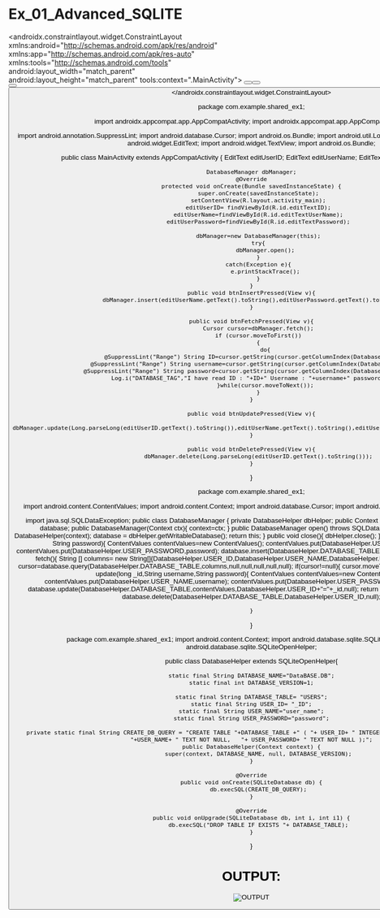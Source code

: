 # Ex_01_Advanced_SQLITE

<?xml version="1.0" encoding="utf-8"?>
<androidx.constraintlayout.widget.ConstraintLayout
    xmlns:android="http://schemas.android.com/apk/res/android"
    xmlns:app="http://schemas.android.com/apk/res-auto"
    xmlns:tools="http://schemas.android.com/tools"
    android:layout_width="match_parent"
    android:layout_height="match_parent"
    tools:context=".MainActivity">
    <EditText
        android:id="@+id/editTextUserName"
        android:layout_width="236dp"
        android:layout_height="42dp"
        android:layout_marginTop="20dp"
        android:backgroundTint="@color/black"
        android:ems="10"
        android:hint="Enter your UserName"
        android:inputType="textPersonName"
        android:minHeight="48dp"
        android:textAlignment="center"
        android:textColor="@color/black"
        app:layout_constraintEnd_toEndOf="parent"
        app:layout_constraintHorizontal_bias="0.931"
        app:layout_constraintStart_toStartOf="parent"
        app:layout_constraintTop_toBottomOf="@+id/editTextID" />
    <EditText
        android:id="@+id/editTextID"
        android:layout_width="231dp"
        android:layout_height="39dp"
        android:backgroundTint="@color/black"
        android:ems="10"
        android:hint="Enter UserID"
        android:inputType="textPersonName"
        android:minHeight="48dp"
        android:textAlignment="center"
        android:textColor="@color/black"
        app:layout_constraintBottom_toBottomOf="parent"
        app:layout_constraintEnd_toEndOf="parent"
        app:layout_constraintHorizontal_bias="0.91"
        app:layout_constraintStart_toStartOf="parent"
        app:layout_constraintTop_toTopOf="parent"
        app:layout_constraintVertical_bias="0.145" />
    <EditText
        android:id="@+id/editTextPassword"
        android:layout_width="234dp"
        android:layout_height="38dp"
        android:layout_marginTop="28dp"
        android:ems="10"
        android:hint="Enter your Password"
        android:inputType="textPassword"
        android:minHeight="48dp"
        android:textAlignment="center"
        android:textColor="@color/black"
        app:layout_constraintEnd_toEndOf="parent"
        app:layout_constraintHorizontal_bias="0.92"
        app:layout_constraintStart_toStartOf="parent"
        app:layout_constraintTop_toBottomOf="@+id/editTextUserName" />
    <Button
        android:id="@+id/button2"
        android:layout_width="wrap_content"
        android:layout_height="wrap_content"
        android:background="@color/teal_200"
        android:backgroundTintMode="multiply"
        android:onClick="btnFetchPressed"
        android:text="Fetch"
        app:layout_constraintBottom_toBottomOf="parent"
        app:layout_constraintEnd_toEndOf="parent"
        app:layout_constraintHorizontal_bias="0.743"
        app:layout_constraintStart_toStartOf="parent"
        app:layout_constraintTop_toTopOf="parent"
        app:layout_constraintVertical_bias="0.475" />
    <Button
        android:id="@+id/button"
        android:layout_width="wrap_content"
        android:layout_height="wrap_content"
        android:background="@color/teal_200"
        android:backgroundTintMode="multiply"
        android:onClick="btnInsertPressed"
        android:text="Insert"
        app:layout_constraintBottom_toBottomOf="parent"
        app:layout_constraintEnd_toEndOf="parent"
        app:layout_constraintHorizontal_bias="0.182"
        app:layout_constraintStart_toStartOf="parent"
        app:layout_constraintTop_toTopOf="parent"
        app:layout_constraintVertical_bias="0.475" />
    <Button
        android:id="@+id/button3"
        android:layout_width="wrap_content"
        android:layout_height="wrap_content"
        android:background="@color/teal_200"
        android:backgroundTintMode="multiply"
        android:onClick="btnUpdatePressed"
        android:text="Update"
        app:layout_constraintBottom_toBottomOf="parent"
        app:layout_constraintEnd_toEndOf="parent"
        app:layout_constraintHorizontal_bias="0.754"
        app:layout_constraintStart_toStartOf="parent"
        app:layout_constraintTop_toTopOf="parent"
        app:layout_constraintVertical_bias="0.623" />
    <Button
        android:id="@+id/button4"
        android:layout_width="wrap_content"
        android:layout_height="wrap_content"
        android:background="@color/teal_200"
        android:backgroundTintMode="multiply"
        android:onClick="btnDeletePressed"
        android:text="Delete"
        app:layout_constraintBottom_toBottomOf="parent"
        app:layout_constraintEnd_toEndOf="parent"
        app:layout_constraintHorizontal_bias="0.177"
        app:layout_constraintStart_toStartOf="parent"
        app:layout_constraintTop_toTopOf="parent"
        app:layout_constraintVertical_bias="0.623" />
    <TextView
        android:id="@+id/textView"
        android:layout_width="101dp"
        android:layout_height="38dp"
        android:background="@color/black"
        android:text="User ID"
        android:textAlignment="center"
        android:textColor="@color/white"
        android:textSize="25dp"
        app:layout_constraintBottom_toBottomOf="parent"
        app:layout_constraintEnd_toEndOf="parent"
        app:layout_constraintHorizontal_bias="0.083"
        app:layout_constraintStart_toStartOf="parent"
        app:layout_constraintTop_toTopOf="parent"
        app:layout_constraintVertical_bias="0.147" />
    <TextView
        android:id="@+id/textView2"
        android:layout_width="111dp"
        android:layout_height="39dp"
        android:background="@color/black"
        android:text="Name"
        android:textAlignment="center"
        android:textColor="@color/white"
        android:textSize="25dp"
        app:layout_constraintBottom_toBottomOf="parent"
        app:layout_constraintEnd_toEndOf="parent"
        app:layout_constraintHorizontal_bias="0.086"
        app:layout_constraintStart_toStartOf="parent"
        app:layout_constraintTop_toTopOf="parent"
        app:layout_constraintVertical_bias="0.235" />
    <TextView
        android:id="@+id/textView3"
        android:layout_width="120dp"
        android:layout_height="42dp"
        android:background="@color/black"
        android:text="Password"
        android:textAlignment="center"
        android:textColor="@color/white"
        android:textSize="25sp"
        app:layout_constraintBottom_toBottomOf="parent"
        app:layout_constraintEnd_toEndOf="parent"
        app:layout_constraintHorizontal_bias="0.085"
        app:layout_constraintStart_toStartOf="parent"
        app:layout_constraintTop_toTopOf="parent"
        app:layout_constraintVertical_bias="0.328" />
</androidx.constraintlayout.widget.ConstraintLayout>


package com.example.shared_ex1;

import androidx.appcompat.app.AppCompatActivity;
import androidx.appcompat.app.AppCompatActivity;

import android.annotation.SuppressLint;
import android.database.Cursor;
import android.os.Bundle;
import android.util.Log;
import android.view.View;
import android.widget.EditText;
import android.widget.TextView;
import android.os.Bundle;

public class MainActivity extends AppCompatActivity {
    EditText editUserID;
    EditText editUserName;
    EditText editUserPassword;

    DatabaseManager dbManager;
    @Override
    protected void onCreate(Bundle savedInstanceState) {
        super.onCreate(savedInstanceState);
        setContentView(R.layout.activity_main);
        editUserID= findViewById(R.id.editTextID);
        editUserName=findViewById(R.id.editTextUserName);
        editUserPassword=findViewById(R.id.editTextPassword);

        dbManager=new DatabaseManager(this);
        try{
            dbManager.open();
        }
        catch(Exception e){
            e.printStackTrace();
        }
    }
    public void btnInsertPressed(View v){
        dbManager.insert(editUserName.getText().toString(),editUserPassword.getText().toString());
    }

    public void btnFetchPressed(View v){
        Cursor cursor=dbManager.fetch();
        if (cursor.moveToFirst())
        {
            do{
                @SuppressLint("Range") String ID=cursor.getString(cursor.getColumnIndex(DatabaseHelper.USER_ID));
                @SuppressLint("Range") String username=cursor.getString(cursor.getColumnIndex(DatabaseHelper.USER_NAME));
                @SuppressLint("Range") String password=cursor.getString(cursor.getColumnIndex(DatabaseHelper.USER_PASSWORD));
                Log.i("DATABASE_TAG","I have read ID : "+ID+" Username : "+username+" password : "+password);
            }while(cursor.moveToNext());
        }
    }

    public void btnUpdatePressed(View v){
        dbManager.update(Long.parseLong(editUserID.getText().toString()),editUserName.getText().toString(),editUserPassword.getText().toString());
    }

    public void btnDeletePressed(View v){
        dbManager.delete(Long.parseLong(editUserID.getText().toString()));
    }
}


package com.example.shared_ex1;

import android.content.ContentValues;
import android.content.Context;
import android.database.Cursor;
import android.database.sqlite.SQLiteDatabase;

import java.sql.SQLDataException;
public class DatabaseManager {
    private DatabaseHelper dbHelper;
    public Context context;
    private SQLiteDatabase database;
    public DatabaseManager(Context ctx){
        context=ctx;
    }
    public DatabaseManager open() throws SQLDataException {
        dbHelper = new DatabaseHelper(context);
        database = dbHelper.getWritableDatabase();
        return this;
    }
    public void close(){
        dbHelper.close();
    }
    public void insert (String username, String password){
        ContentValues contentValues=new ContentValues();
        contentValues.put(DatabaseHelper.USER_NAME,username);
        contentValues.put(DatabaseHelper.USER_PASSWORD,password);
        database.insert(DatabaseHelper.DATABASE_TABLE,null,contentValues);
    }
    public Cursor fetch(){
        String [] columns= new String[]{DatabaseHelper.USER_ID,DatabaseHelper.USER_NAME,DatabaseHelper.USER_PASSWORD};
        Cursor cursor=database.query(DatabaseHelper.DATABASE_TABLE,columns,null,null,null,null,null);
        if(cursor!=null){
            cursor.moveToFirst();
        }
        return cursor;
    }
    public int update(long _id,String username,String password){
        ContentValues contentValues=new ContentValues();
        contentValues.put(DatabaseHelper.USER_NAME,username);
        contentValues.put(DatabaseHelper.USER_PASSWORD,password);
        int ret = database.update(DatabaseHelper.DATABASE_TABLE,contentValues,DatabaseHelper.USER_ID+"="+_id,null);
        return ret;
    }
    public void delete(long id){
        database.delete(DatabaseHelper.DATABASE_TABLE,DatabaseHelper.USER_ID,null);

    }

}


package com.example.shared_ex1;
import android.content.Context;
import android.database.sqlite.SQLiteDatabase;
import android.database.sqlite.SQLiteOpenHelper;

public class DatabaseHelper extends SQLiteOpenHelper{

    static final String DATABASE_NAME="DataBASE.DB";
    static final int DATABASE_VERSION=1;

    static final String DATABASE_TABLE= "USERS";
    static final String USER_ID= "_ID";
    static final String USER_NAME="user_name";
    static final String USER_PASSWORD="password";

    private static final String CREATE_DB_QUERY = "CREATE TABLE "+DATABASE_TABLE +" ( "+ USER_ID+ " INTEGER PRIMARY KEY AUTOINCREMENT, "+USER_NAME+ " TEXT NOT NULL,   "+ USER_PASSWORD+ " TEXT NOT NULL );";
    public DatabaseHelper(Context context) {
        super(context, DATABASE_NAME, null, DATABASE_VERSION);
    }

    @Override
    public void onCreate(SQLiteDatabase db) {
        db.execSQL(CREATE_DB_QUERY);
    }

    @Override
    public void onUpgrade(SQLiteDatabase db, int i, int i1) {
        db.execSQL("DROP TABLE IF EXISTS "+ DATABASE_TABLE);
    }
}


# OUTPUT:
![OUTPUT](exp_1.jpg)
